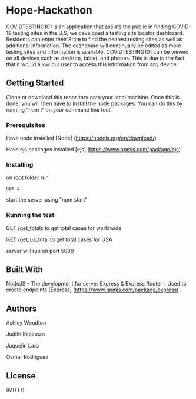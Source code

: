 # Hope-Hackathon
COVIDTESTING101 is an application that assists the public in finding COVID-19 testing sites in the U.S, we developed a testing site locator dashboard. Residents can enter their State to find the nearest testing sites as well as additional information. The dashboard will continually be edited as more testing sites and information is available. COVIDTESTING101 can be viewed on all devices such as desktop, tablet, and phones. This is due to the fact that it would allow our user to access this information from any device.

## Getting Started
Clone or download this repository onto your local machine. Once this is done, you will then have to install the node packages. You can do this by running “npm i” on your command line tool.

### Prerequisites 
Have node installed 
[Node] 
(https://nodejs.org/en/download/)

Have ejs packages installed 
[ejs]
(https://www.npmjs.com/package/ejs)

### Installing
on root folder run

```bash
npm i 
```

start the server using "npm start"

### Running the test
GET /get_totals to get total cases for worldwide

GET /get_us_total to get total cases for USA

server will run on port 5000

## Built With
NodeJS - The development for server
Express & Express Router - Used to create endpoints
[Express]
(https://www.npmjs.com/package/express)

## Authors
Ashley Woodton

Judith Espinoza

Jaquelin Lara

Osmar Rodriguez

## License
[MIT] ()